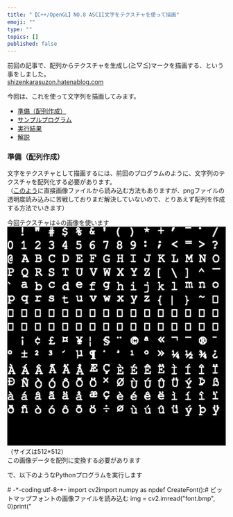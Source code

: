```yaml
---
title: "【C++/OpenGL】NO.8 ASCII文字をテクスチャを使って描画"
emoji: ""
type: ""
topics: []
published: false
---
```


前回の記事で、配列からテクスチャを生成し(≧▽≦)マークを描画する、という事をしました。  
[shizenkarasuzon.hatenablog.com](https://shizenkarasuzon.hatenablog.com/entry/2020/06/09/121330)  
  
今回は、これを使って文字列を描画してみます。

* [準備（配列作成）](#準備配列作成)
* [サンプルプログラム](#サンプルプログラム)
* [実行結果](#実行結果)
* [解説](#解説)

### 準備（配列作成）

文字をテクスチャとして描画するには、前回のプログラムのように、文字列のテクスチャを配列化する必要があります。  
（[このよう](https://shizenkarasuzon.hatenablog.com/entry/2020/06/05/120502)に直接画像ファイルから読み込む方法もありますが、pngファイルの透明度読み込みに苦戦しておりまだ解決していないので、とりあえず配列を作成する方法でいきます）

今回テクスチャは↓の画像を使います  
![f:id:pythonjacascript:20200617010942j:plain](/images/ppythonjacascript2020061720200617010942.jpg "f:id:pythonjacascript:20200617010942j:plain")  
（サイズは512\*512）  
この画像データを配列に変換する必要があります

で、以下のようなPythonプログラムを実行します

\# -\*-coding:utf-8-\*- import cv2import numpy as npdef CreateFont():\# ビットマップフォントの画像ファイルを読み込む img = cv2.imread("font.bmp", 0)print(" 